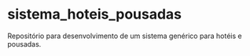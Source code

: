 # sistema_hoteis_pousadas
Repositório para desenvolvimento de um sistema genérico para hotéis e pousadas.
